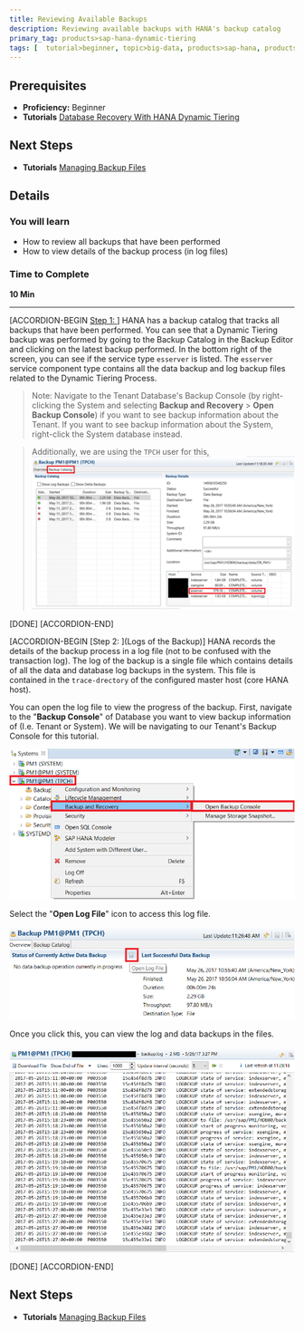 ```yaml
---
title: Reviewing Available Backups
description: Reviewing available backups with HANA's backup catalog
primary_tag: products>sap-hana-dynamic-tiering
tags: [  tutorial>beginner, topic>big-data, products>sap-hana, products>sap-hana-dynamic-tiering, products>sap-hana-studio ]
---
```


## Prerequisites
 - **Proficiency:** Beginner
 - **Tutorials** [Database Recovery With HANA Dynamic Tiering](http://www.sap.com/)


## Next Steps
 - **Tutorials** [Managing Backup Files](http://www.sap.com/)

## Details
### You will learn
- How to review all backups that have been performed
- How to view details of the backup process (in log files)

### Time to Complete
**10 Min**

---

[ACCORDION-BEGIN [Step 1: ](Introduction)]
HANA has a backup catalog that tracks all backups that have been performed. You can see that a Dynamic Tiering backup was performed by going to the Backup Catalog in the Backup Editor and clicking on the latest backup performed. In the bottom right of the screen, you can see if the service type `esserver` is listed. The `esserver` service component type contains all the data backup and log backup files related to the Dynamic Tiering Process.

> Note: Navigate to the Tenant Database's Backup Console (by right-clicking the System and selecting **Backup and Recovery** > **Open Backup Console**) if you want to see  backup information about the Tenant. If you want to see backup information about the System, right-click the System database instead.

> Additionally, we are using the `TPCH` user for this,
![Backup Catalog - Esserver](backup-catalog.png)

[DONE]
[ACCORDION-END]

[ACCORDION-BEGIN [Step 2: ](Logs of the Backup)]
HANA records the details of the backup process in a log file (not to be confused with the transaction log). The log of the backup is a single file which contains details of all the data and database log backups in the system. This file is contained in the `trace-drectory` of the configured master host (core HANA host).

You can open the log file to view the progress of the backup. First, navigate to the "**Backup Console**" of Database you want to view backup information of (I.e. Tenant or System). We will be navigating to our Tenant's Backup Console for this tutorial.

![Backup Console](open-backup-console.png)

Select the "**Open Log File**" icon to access this log file.

![Open Log File](open-log-file.png)

Once you click this, you can view the log and data backups in the files.

![View Log and Data Backups](view-backups.png)

[DONE]
[ACCORDION-END]

## Next Steps
 - **Tutorials** [Managing Backup Files](http://www.sap.com/)
